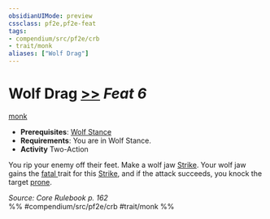 ```yaml
---
obsidianUIMode: preview
cssclass: pf2e,pf2e-feat
tags:
- compendium/src/pf2e/crb
- trait/monk
aliases: ["Wolf Drag"]
---
```

# Wolf Drag  [>>](rules/core-rulebook/chapter-9-playing-the-game.md#Actions "Two-Action") *Feat 6*  
[monk](rules/traits/monk.md)  

- **Prerequisites**: [Wolf Stance](compendium/feats/wolf-stance.md)
- **Requirements**: You are in Wolf Stance.
- **Activity** Two-Action

You rip your enemy off their feet. Make a wolf jaw [Strike](rules/actions/strike.md). Your wolf jaw gains the [fatal <d12>](rules/traits/fatal.md) trait for this [Strike](rules/actions/strike.md), and if the attack succeeds, you knock the target [prone](rules/conditions.md#Prone).

*Source: Core Rulebook p. 162*  
%% #compendium/src/pf2e/crb #trait/monk %%